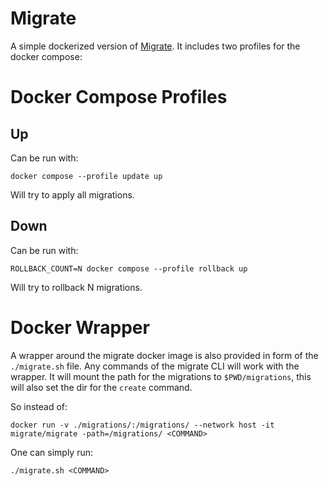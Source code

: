 # Migrate

A simple dockerized version of [Migrate](https://github.com/golang-migrate/migrate). It includes two profiles for the docker compose:

# Docker Compose Profiles

## Up

Can be run with:

```shell
docker compose --profile update up
```

Will try to apply all migrations.

## Down

Can be run with:

```shell
ROLLBACK_COUNT=N docker compose --profile rollback up
```

Will try to rollback N migrations.

# Docker Wrapper

A wrapper around the migrate docker image is also provided in form of the `./migrate.sh` file. Any commands of the migrate CLI will work with the wrapper. It will mount the path for the migrations to `$PWD/migrations`, this will also set the dir for the `create` command.

So instead of:

```shell
docker run -v ./migrations/:/migrations/ --network host -it migrate/migrate -path=/migrations/ <COMMAND>
```

One can simply run:

```shell
./migrate.sh <COMMAND>
```